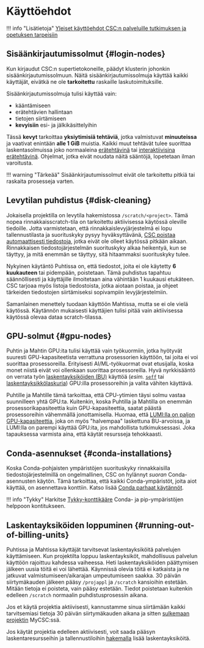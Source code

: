 
# Käyttöehdot

!!! info "Lisätietoja"
    [Yleiset käyttöehdot CSC:n palveluille tutkimuksen ja
    opetuksen tarpeisiin](https://research.csc.fi/general-terms-of-use)

## Sisäänkirjautumissolmut {#login-nodes}

Kun kirjaudut CSC:n supertietokoneille, päädyt klusterin johonkin sisäänkirjautumissolmuun. Näitä sisäänkirjautumissolmuja käyttää kaikki käyttäjät, eivätkä ne ole **tarkoitettu** raskaille laskutoimituksille.

Sisäänkirjautumissolmuja tulisi käyttää vain:

* kääntämiseen
* erätehtävien hallintaan
* tietojen siirtämiseen
* **kevyisiin** esi- ja jälkikäsittelyihin

Tässä **kevyt** tarkoittaa **yksiytimisiä tehtäviä**, jotka valmistuvat **minuuteissa** ja vaativat enintään **alle 1 GiB** muistia. Kaikki muut tehtävät tulee suorittaa laskentasolmuissa joko normaaleina [erätehtävinä](running/getting-started.md) tai [interaktiivisina erätehtävinä](running/interactive-usage.md). Ohjelmat, jotka eivät noudata näitä sääntöjä, lopetetaan ilman varoitusta.

!!! warning "Tärkeää"
    Sisäänkirjautumissolmut eivät ole tarkoitettu pitkiä tai raskaita prosesseja varten.

## Levytilan puhdistus {#disk-cleaning}

Jokaisella projektilla on levytila hakemistossa `/scratch/<project>`. Tämä nopea rinnakkaisscratch-tila on tarkoitettu aktiivisessa käytössä oleville tiedoille. Jotta varmistetaan, että rinnakkaislevyjärjestelmä ei lopu tallennustilasta ja suorituskyky pysyy hyväksyttävänä,
[CSC poistaa automaattisesti tiedostoja](../support/tutorials/clean-up-data.md#automatic-removal-of-files),
jotka eivät ole olleet käytössä pitkään aikaan. Rinnakkaisen tiedostojärjestelmän suorituskyky alkaa heikentyä, kun se täyttyy, ja mitä enemmän se täyttyy, sitä hitaammaksi suorituskyky tulee.

Nykyinen käytäntö Puhtissa on, että tiedostot, joita ei ole käytetty **6 kuukauteen** tai pidempään, poistetaan. Tämä puhdistus tapahtuu säännöllisesti ja käyttäjille ilmoitetaan aina vähintään 1 kuukausi etukäteen. CSC tarjoaa myös listoja tiedostoista, jotka aiotaan poistaa, ja ohjeet tärkeiden tiedostojen siirtämiseksi sopivampiin levyjärjestelmiin.

Samanlainen menettely tuodaan käyttöön Mahtissa, mutta se ei ole vielä käytössä. Käytännön mukaisesti käyttäjien tulisi pitää vain aktiivisessa käytössä olevaa dataa scratch-tilassa.

## GPU-solmut {#gpu-nodes}

Puhtin ja Mahtin GPU:ita tulisi käyttää vain työkuormiin, jotka hyötyvät suuresti GPU-kapasiteetista verrattuna prosessorien käyttöön, tai joita ei voi suorittaa prosessoreilla. Erityisesti AI/ML-työkuormat ovat etusijalla, koska monet niistä eivät voi ollenkaan suorittaa prosessoreilla. Hyvä nyrkkisääntö on verrata työn [laskentayksiköiden (BU)](../accounts/billing.md) käyttöä (_esim._ [`seff`](./performance.md#quick-start-efficiency-report-with-seff) tai [laskentayksikkölaskuria](https://research.csc.fi/billing-units/#buc)) GPU:illa prosessoreihin ja valita vähiten käyttävä.

Puhtille ja Mahtille tämä tarkoittaa, että CPU-ytimien täysi solmu vastaa suunnilleen yhtä GPU:ta. Kuitenkin, koska Puhtilla ja Mahtilla on enemmän prosessorikapasiteettia kuin GPU-kapasiteettia, saatat päästä prosessoreihin vähemmällä jonottamisella. Huomaa, että
[LUMI:lla on paljon GPU-kapasiteettia](https://docs.lumi-supercomputer.eu/hardware/lumig/),
joka on myös "halvempaa" laskettuna BU-arvoissa, ja LUMI:lla on parempi käyttää GPU:ita, jos mahdollista tutkimuksessasi. Joka tapauksessa varmista aina, että käytät resursseja tehokkaasti.

## Conda-asennukset {#conda-installations}

Koska Conda-pohjaisten ympäristöjen suorituskyky rinnakkaisilla tiedostojärjestelmillä on ongelmallinen, CSC on hylännyt _suoran_ Conda-asennusten käytön. Tämä tarkoittaa, että kaikki Conda-ympäristöt, joita aiot käyttää, on asennettava konttiin. Katso lisää [Conda parhaat käytännöt](../support/tutorials/conda.md).

!!! info "Tykky"
    Harkitse [Tykky-konttikääre](containers/tykky.md) Conda- ja pip-ympäristöjen helppoon kontitukseen.

## Laskentayksiköiden loppuminen {#running-out-of-billing-units}

Puhtissa ja Mahtissa käyttäjät tarvitsevat laskentayksiköitä palvelujen käyttämiseen. Kun projektilta loppuu laskentayksiköt, mahdollisuus palvelun käyttöön rajoittuu kahdessa vaiheessa. Heti laskentayksiköiden päättymisen jälkeen uusia töitä ei voi lähettää. Käynnissä olevia töitä ei katkaista ja ne jatkuvat valmistumiseen/aikarajan umpeutumiseen saakka. 30 päivän siirtymäkauden jälkeen pääsy `/projappl` ja `/scratch` kansioihin estetään. Mitään tietoja ei poisteta, vain pääsy estetään. Tiedot poistetaan kuitenkin edelleen `/scratch` normaalin puhdistusprosessin aikana.

Jos et käytä projektia aktiivisesti, kannustamme sinua siirtämään kaikki tarvitsemiasi tietoja 30 päivän siirtymäkauden aikana ja sitten [sulkemaan projektin](../accounts/how-to-manage-your-project.md#project-closure)
MyCSC:ssä.

Jos käytät projektia edelleen aktiivisesti, voit saada pääsyn laskentaresursseihin ja tallennustiloihin [hakemalla](../accounts/how-to-apply-for-billing-units.md)
lisää laskentayksiköitä.
